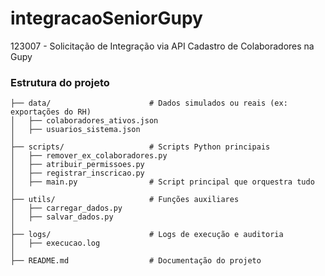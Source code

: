 # integracaoSeniorGupy
123007 - Solicitação de Integração via API Cadastro de Colaboradores na Gupy

### Estrutura do projeto

```
├── data/                      # Dados simulados ou reais (ex: exportações do RH)
│   ├── colaboradores_ativos.json
│   ├── usuarios_sistema.json
│
├── scripts/                   # Scripts Python principais
│   ├── remover_ex_colaboradores.py
│   ├── atribuir_permissoes.py
│   ├── registrar_inscricao.py
│   ├── main.py                # Script principal que orquestra tudo
│
├── utils/                     # Funções auxiliares
│   ├── carregar_dados.py
│   ├── salvar_dados.py
│
├── logs/                      # Logs de execução e auditoria
│   ├── execucao.log
│
├── README.md                  # Documentação do projeto
```